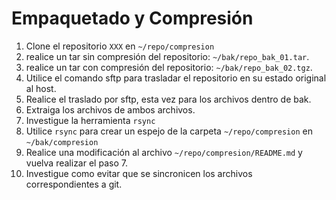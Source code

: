 # Empaquetado y Compresión

1. Clone el repositorio `XXX` en `~/repo/compresion`
2. realice un tar sin compresión del repositorio: `~/bak/repo_bak_01.tar`.
3. realice un tar con compresión del repositorio: `~/bak/repo_bak_02.tgz`.
4. Utilice el comando sftp para trasladar el repositorio en su estado original al host.
5. Realice el traslado por sftp, esta vez para los archivos dentro de bak.
6. Extraiga los archivos de ambos archivos.
7. Investigue la herramienta `rsync`
8. Utilice `rsync` para crear un espejo de la carpeta `~/repo/compresion`
  en `~/bak/compresion`
9. Realice una modificación al archivo `~/repo/compresion/README.md` y vuelva realizar el paso 7.
10. Investigue como evitar que se sincronicen los archivos correspondientes a git.
